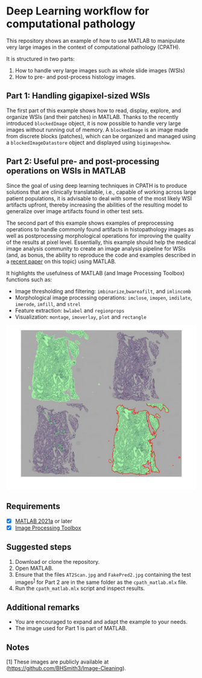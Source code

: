 # Deep Learning workflow for computational pathology
This repository shows an example of how to use MATLAB to manipulate very large images in the context of computational pathology (CPATH). 

It is structured in two parts: 
1. How to handle very large images such as whole slide images (WSIs)
2. How to pre- and post-process histology images. 

## Part 1: Handling gigapixel-sized WSIs
The first part of this example shows how to read, display, explore, and organize WSIs (and their patches) in MATLAB. Thanks to the recently introduced `blockedImage` object, it is now possible to handle very large images without running out of memory. A `blockedImage`  is an image made from discrete blocks (patches), which can be organized and managed using a `blockedImageDatastore` object and displayed using `bigimageshow`.

## Part 2: Useful pre- and post-processing operations on WSIs in MATLAB

Since the goal of using deep learning techniques in CPATH is to produce solutions that are clinically translatable, i.e., capable of working across large patient populations, it is advisable to deal with some of the most likely WSI artifacts upfront, thereby increasing the abilities of the resulting model to generalize over image artifacts found in other test sets. 

The second part of this example shows examples of preprocessing operations to handle commonly found artifacts in histopathology images as well as postprocessing morphological operations for improving the quality of the results at pixel level. Essentially, this example should help the medical image analysis community to create an image analysis pipeline for WSIs (and, as bonus, the ability to reproduce the code and examples described in a [recent paper](https://www.ncbi.nlm.nih.gov/pmc/articles/PMC8057393/) on this topic) using MATLAB.

It highlights the usefulness of MATLAB (and Image Processing Toolbox) functions such as: 
- Image thresholding and filtering: `imbinarize`,`bwareafilt`, and `imlincomb`
- Morphological image processing operations: `imclose`, `imopen`, `imdilate`, `imerode`, `imfill`, and `strel`
- Feature extraction: `bwlabel` and `regionprops`
- Visualization: `montage`, `imoverlay`, `plot` and `rectangle`

![](figures/Fig7.png)

## Requirements
- [X]  [MATLAB 2021a](https://www.mathworks.com/products/matlab.html) or later
- [X]  [Image Processing Toolbox](https://www.mathworks.com/products/image.html)

## Suggested steps
1. Download or clone the repository.
2. Open MATLAB.
3. Ensure that the files `AT2Scan.jpg` and `FakePred2.jpg` containing the test images<sup>[1](#myfootnote1)</sup> for Part 2 are in the same folder as the `cpath_matlab.mlx` file. 
4. Run the `cpath_matlab.mlx` script and inspect results.
## Additional remarks

- You are encouraged to expand and adapt the example to your needs.
- The image used for Part 1 is part of MATLAB.
## Notes
<a name="myfootnote1">[1]</a> These images are publicly available at (https://github.com/BHSmith3/Image-Cleaning). 
